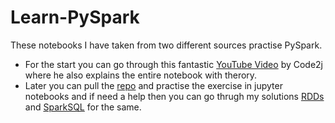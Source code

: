 # Learn-PySpark
These notebooks I have taken from two different sources practise PySpark. 
- For the start you can go through this fantastic [YouTube Video](https://youtu.be/EB8lfdxpirM) by Code2j where he also explains the entire notebook with therory.
- Later you can pull the [repo](https://github.com/andfanilo/pyspark-tutorial) and practise the exercise in jupyter notebooks and if need a help then you can go thrugh my solutions [RDDs](https://github.com/MaulikSoni-97/Learn-PySpark/tree/main/RDDs) and [SparkSQL](https://github.com/MaulikSoni-97/Learn-PySpark/tree/main/SparkSQL) for the same.  
